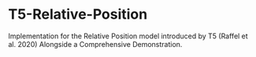 # T5-Relative-Position
Implementation for the Relative Position model introduced by T5 (Raffel et al. 2020) Alongside a Comprehensive Demonstration.
